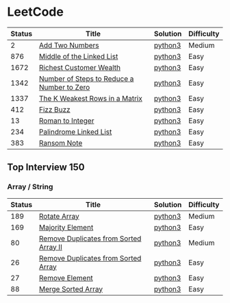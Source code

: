 # LeetCode

| Status | Title | Solution | Difficulty |
| --- | --- |--- |--- |
| 2 | [Add Two Numbers](https://leetcode.com/problems/add-two-numbers/)| [python3](https://github.com/priyanka-kumari-01/LeetCode/blob/main/addTwoNumbers.py) | Medium |
| 876 | [Middle of the Linked List](https://leetcode.com/problems/middle-of-the-linked-list/)| [python3](https://github.com/priyanka-kumari-01/LeetCode/blob/main/MiddleoftheLinkedList.py) | Easy |
| 1672 | [Richest Customer Wealth](https://leetcode.com/problems/richest-customer-wealth/)| [python3](https://github.com/priyanka-kumari-01/LeetCode/blob/main/RichestCustomerWealth.py) | Easy |
| 1342 | [Number of Steps to Reduce a Number to Zero](https://leetcode.com/problems/number-of-steps-to-reduce-a-number-to-zero/)| [python3](https://github.com/priyanka-kumari-01/LeetCode/blob/main/NumberofStepstoReduceaNumbertoZero.py) | Easy |
| 1337 | [The K Weakest Rows in a Matrix](https://leetcode.com/problems/the-k-weakest-rows-in-a-matrix/)| [python3](https://github.com/priyanka-kumari-01/LeetCode/blob/main/TheKWeakestRowsinaMatrix.py) | Easy |
| 412 | [Fizz Buzz](https://leetcode.com/problems/fizz-buzz/)| [python3](https://github.com/priyanka-kumari-01/LeetCode/blob/main/fizzBuzz.py) | Easy |
| 13 | [Roman to Integer](https://leetcode.com/problems/roman-to-integer/)| [python3](https://github.com/priyanka-kumari-01/LeetCode/blob/main/RomantoInteger.py) | Easy |
| 234 | [Palindrome Linked List](https://leetcode.com/problems/palindrome-linked-list/)| [python3](https://github.com/priyanka-kumari-01/LeetCode/blob/main/PalindromeLinkedList.py) | Easy |
| 383 | [Ransom Note](https://leetcode.com/problems/ransom-note/)| [python3](https://github.com/priyanka-kumari-01/LeetCode/blob/main/RansomNote.py) | Easy |


## Top Interview 150
### Array / String
| Status | Title | Solution | Difficulty |
| --- | --- |--- |--- | 
| 189 | [Rotate Array](https://leetcode.com/problems/rotate-array/?envType=study-plan-v2&envId=top-interview-150)| [python3](https://github.com/priyanka-kumari-01/LeetCode/blob/main/RotateArray.py) | Medium |
| 169 | [Majority Element](https://leetcode.com/problems/majority-element/?envType=study-plan-v2&envId=top-interview-150)| [python3](https://github.com/priyanka-kumari-01/LeetCode/blob/main/MajorityElement.py) | Easy |
| 80 | [Remove Duplicates from Sorted Array II](https://leetcode.com/problems/remove-duplicates-from-sorted-array-ii/?envType=study-plan-v2&envId=top-interview-)| [python3](https://github.com/priyanka-kumari-01/LeetCode/blob/main/RemoveDuplicatesfromSortedArrayII.py) | Medium |
| 26 | [Remove Duplicates from Sorted Array](https://leetcode.com/problems/remove-duplicates-from-sorted-array/?envType=study-plan-v2&envId=top-interview-150)| [python3](https://github.com/priyanka-kumari-01/LeetCode/blob/main/RemoveDuplicatesfromSortedArray.py) | Easy |
| 27| [Remove Element](https://leetcode.com/problems/remove-element/?envType=study-plan-v2&envId=top-interview-150)| [python3](https://github.com/priyanka-kumari-01/LeetCode/blob/main/RemoveElement.py) | Easy |
| 88 | [Merge Sorted Array](https://leetcode.com/problems/merge-sorted-array/?envType=study-plan-v2&envId=top-interview-150)| [python3](https://github.com/priyanka-kumari-01/LeetCode/blob/main/MergeSortedArray.py) | Easy |
